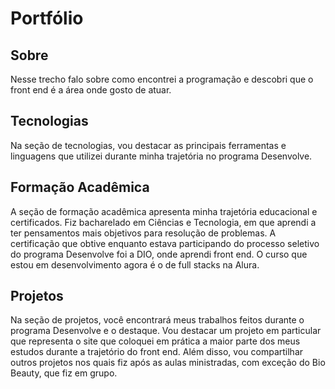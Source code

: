  <h1>Portfólio</h1>
  <h2>Sobre</h2>
  <p>Nesse trecho falo sobre como encontrei a programação e descobri que o front end é a área onde gosto de atuar.</p>

  <h2>Tecnologias</h2>
  <p>Na seção de tecnologias, vou destacar as principais ferramentas e linguagens que utilizei durante minha trajetória no programa Desenvolve.</p>

  <h2>Formação Acadêmica</h2>
  <p>A seção de formação acadêmica apresenta minha trajetória educacional e certificados. Fiz bacharelado em Ciências e Tecnologia, em que aprendi a ter pensamentos mais objetivos para resolução de problemas. A certificação que obtive enquanto   estava participando do processo seletivo do programa Desenvolve foi a DIO, onde aprendi front end. O curso que estou em desenvolvimento agora é o de full stacks na Alura.</p>

  <h2>Projetos</h2>
  <p>Na seção de projetos, você encontrará meus trabalhos feitos durante o programa Desenvolve e o destaque. Vou destacar um projeto em particular que representa o site que coloquei em prática a maior parte dos meus estudos durante a             trajetório do front end. Além disso, vou compartilhar outros projetos nos quais fiz após as aulas ministradas, com exceção do Bio Beauty, que fiz em grupo.</p>
